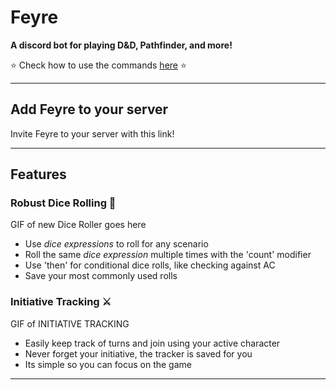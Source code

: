 # Feyre

**A discord bot for playing D&D, Pathfinder, and more!**

⭐ Check how to use the commands [here](commands.md) ⭐

---

## Add Feyre to your server

Invite Feyre to your server with this link!

---

## Features
### **Robust Dice Rolling 🎲**

GIF of new Dice Roller goes here

* Use *dice expressions* to roll for any scenario
* Roll the same *dice expression* multiple times with the 'count' modifier
* Use 'then' for conditional dice rolls, like checking against AC
* Save your most commonly used rolls

### **Initiative Tracking ⚔️**

GIF of INITIATIVE TRACKING

* Easily keep track of turns and join using your active character
* Never forget your initiative, the tracker is saved for you
* Its simple so you can focus on the game

---